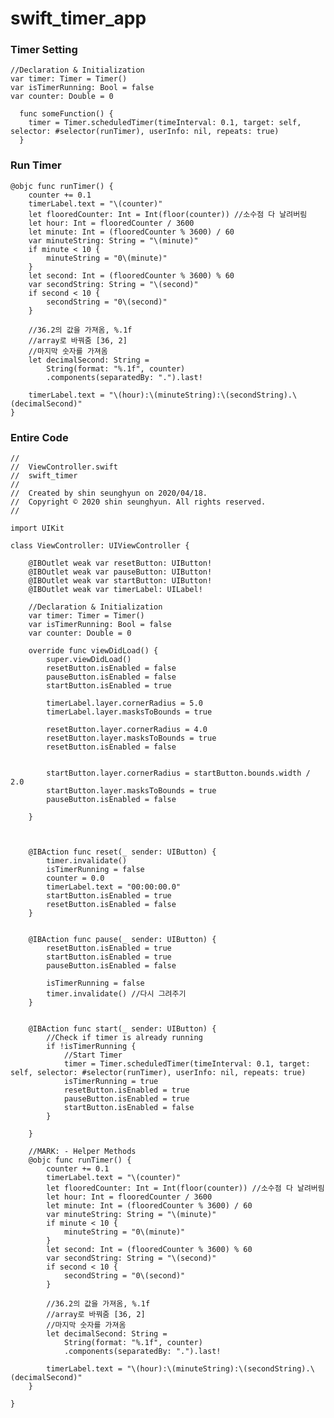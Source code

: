 # swift_timer_app

### Timer Setting

    //Declaration & Initialization
    var timer: Timer = Timer()
    var isTimerRunning: Bool = false
    var counter: Double = 0
      
      func someFunction() {
        timer = Timer.scheduledTimer(timeInterval: 0.1, target: self, selector: #selector(runTimer), userInfo: nil, repeats: true)
      }

### Run Timer

    @objc func runTimer() {
        counter += 0.1
        timerLabel.text = "\(counter)"
        let flooredCounter: Int = Int(floor(counter)) //소수점 다 날려버림
        let hour: Int = flooredCounter / 3600
        let minute: Int = (flooredCounter % 3600) / 60
        var minuteString: String = "\(minute)"
        if minute < 10 {
            minuteString = "0\(minute)"
        }
        let second: Int = (flooredCounter % 3600) % 60
        var secondString: String = "\(second)"
        if second < 10 {
            secondString = "0\(second)"
        }
        
        //36.2의 값을 가져옴, %.1f
        //array로 바꿔줌 [36, 2]
        //마지막 숫자를 가져옴
        let decimalSecond: String =
            String(format: "%.1f", counter)
            .components(separatedBy: ".").last!
        
        timerLabel.text = "\(hour):\(minuteString):\(secondString).\(decimalSecond)"
    }

### Entire Code

    //
    //  ViewController.swift
    //  swift_timer
    //
    //  Created by shin seunghyun on 2020/04/18.
    //  Copyright © 2020 shin seunghyun. All rights reserved.
    //

    import UIKit

    class ViewController: UIViewController {

        @IBOutlet weak var resetButton: UIButton!
        @IBOutlet weak var pauseButton: UIButton!
        @IBOutlet weak var startButton: UIButton!
        @IBOutlet weak var timerLabel: UILabel!
        
        //Declaration & Initialization
        var timer: Timer = Timer()
        var isTimerRunning: Bool = false
        var counter: Double = 0
        
        override func viewDidLoad() {
            super.viewDidLoad()
            resetButton.isEnabled = false
            pauseButton.isEnabled = false
            startButton.isEnabled = true
            
            timerLabel.layer.cornerRadius = 5.0
            timerLabel.layer.masksToBounds = true
            
            resetButton.layer.cornerRadius = 4.0
            resetButton.layer.masksToBounds = true
            resetButton.isEnabled = false
            
            
            startButton.layer.cornerRadius = startButton.bounds.width / 2.0
            startButton.layer.masksToBounds = true
            pauseButton.isEnabled = false
            
        }
        
        

        @IBAction func reset(_ sender: UIButton) {
            timer.invalidate()
            isTimerRunning = false
            counter = 0.0
            timerLabel.text = "00:00:00.0"
            startButton.isEnabled = true
            resetButton.isEnabled = false
        }
        
        
        @IBAction func pause(_ sender: UIButton) {
            resetButton.isEnabled = true
            startButton.isEnabled = true
            pauseButton.isEnabled = false
            
            isTimerRunning = false
            timer.invalidate() //다시 그려주기
        }
        
        
        @IBAction func start(_ sender: UIButton) {
            //Check if timer is already running
            if !isTimerRunning {
                //Start Timer
                timer = Timer.scheduledTimer(timeInterval: 0.1, target: self, selector: #selector(runTimer), userInfo: nil, repeats: true)
                isTimerRunning = true
                resetButton.isEnabled = true
                pauseButton.isEnabled = true
                startButton.isEnabled = false
            }
            
        }
        
        //MARK: - Helper Methods
        @objc func runTimer() {
            counter += 0.1
            timerLabel.text = "\(counter)"
            let flooredCounter: Int = Int(floor(counter)) //소수점 다 날려버림
            let hour: Int = flooredCounter / 3600
            let minute: Int = (flooredCounter % 3600) / 60
            var minuteString: String = "\(minute)"
            if minute < 10 {
                minuteString = "0\(minute)"
            }
            let second: Int = (flooredCounter % 3600) % 60
            var secondString: String = "\(second)"
            if second < 10 {
                secondString = "0\(second)"
            }
            
            //36.2의 값을 가져옴, %.1f
            //array로 바꿔줌 [36, 2]
            //마지막 숫자를 가져옴
            let decimalSecond: String =
                String(format: "%.1f", counter)
                .components(separatedBy: ".").last!
            
            timerLabel.text = "\(hour):\(minuteString):\(secondString).\(decimalSecond)"
        }
        
    }


